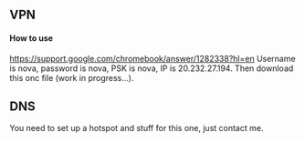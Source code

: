 ## VPN

#### How to use

https://support.google.com/chromebook/answer/1282338?hl=en
Username is nova, password is nova, PSK is nova, IP is 20.232.27.194. Then download this onc file (work in progress...).

## DNS
You need to set up a hotspot and stuff for this one, just contact me.
